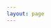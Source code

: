 ```yaml
---
layout: page
---
```


<script setup>
import {
  VPTeamPage,
  VPTeamPageTitle,
  VPTeamMembers,
  VPTeamPageSection
} from 'vitepress/theme'


const sponsors = [
  {
    avatar: '../images/sponsors/hetzner.webp',
    name: 'Hetzner',
    title: 'Server, cloud, hosting, and data center solutions',
    links: [
      { icon: 'expedia', link: 'http://htznr.li/CoolifyXHetzner' }
    ]
  },
  {
    avatar: '../images/sponsors/logto.webp',
    name: 'Logto',
    title: 'The better identity infrastructure for developers',
    links: [
      { icon: 'expedia', link: 'https://logto.io/?ref=coolify' }
    ]
  },
  {
    avatar: '../images/sponsors/tolgee.webp',
    name: 'Tolgee',
    title: 'The open source localization platform',
    links: [
      { icon: 'expedia', link: 'https://tolgee.io/?ref=coolify.io' }
    ]
  },
  {
    avatar: '../images/sponsors/bc.webp',
    name: 'Best Consultant',
    title: 'Your trusted technology consulting partner',
    links: [
      { icon: 'expedia', link: 'https://bc.direct/?ref=coolify.io' }
    ]
  },
  {
    avatar: '../images/sponsors/quant.webp',
    name: 'QuantCDN',
    title: 'Enterprise-grade content delivery network',
    links: [
      { icon: 'expedia', link: 'https://www.quantcdn.io/?ref=coolify.io' }
    ]
  },
  {
    avatar: '../images/sponsors/arcjet.webp',
    name: 'Arcjet',
    title: 'Advanced web security and performance solutions',
    links: [
      { icon: 'expedia', link: 'https://arcjet.com/?ref=coolify.io' }
    ]
  },
  {
    avatar: '../images/sponsors/supaguide.webp',
    name: 'SupaGuide',
    title: 'Your comprehensive guide to Supabase',
    links: [
      { icon: 'expedia', link: 'https://supa.guide/?ref=coolify.io' }
    ]
  },
  {
    avatar: '../images/sponsors/coderabbit.webp',
    name: 'CodeRabbit',
    title: 'Cut Code Review Time & Bugs in Half',
    links: [
      { icon: 'expedia', link: 'https://coderabbit.ai/?ref=coolify.io' }
    ]
  },
  {
    avatar: '../images/sponsors/convex.webp',
    name: 'Convex',
    title: 'Open-source reactive database for web app developers.',
    links: [
      { icon: 'expedia', link: 'https://convex.link/coolify.io' }
    ]
  },
  {
    avatar: '../images/sponsors/stream.webp',
    name: 'Stream',
    title: 'APIs and SDKs to Build In-App Chat, Video, & Feeds Faster.',
    links: [
      { icon: 'expedia', link: 'https://getstream.io/?utm_source=opensource&utm_medium=referral&utm_content=&utm_campaign=coolifyq12025' }
    ]
  },
  {
    avatar: '../images/sponsors/goldenvm.webp',
    name: 'GoldenVM',
    title: 'Premium virtual machine hosting solutions',
    links: [
      { icon: 'expedia', link: 'https://billing.goldenvm.com/?ref=coolify.io' }
    ]
  },
  {
    avatar: '../images/sponsors/tigris.webp',
    name: 'Tigris',
    title: 'Modern developer data platform',
    links: [
      { icon: 'expedia', link: 'https://www.tigrisdata.com/?ref=coolify.io' }
    ]
  },
  {
    avatar: '../images/sponsors/cloudify.webp',
    name: 'Cloudify',
    title: 'Cloud hosting solutions',
    links: [
      { icon: 'expedia', link: 'https://cloudify.ro/?ref=coolify.io' }
    ]
  },
  {
    avatar: '../images/sponsors/trieve.webp',
    name: 'Trieve',
    title: 'AI-powered search and analytics',
    links: [
      { icon: 'expedia', link: 'https://trieve.ai/?ref=coolify.io' }
    ]
  },
  {
    avatar: '../images/sponsors/blacksmith.webp',
    name: 'Blacksmith',
    title: 'Infrastructure automation platform',
    links: [
      { icon: 'expedia', link: 'https://blacksmith.sh/?ref=coolify.io' }
    ]
  },
  {
    avatar: '../images/sponsors/comit.webp',
    name: 'Comit International',
    title: 'New York Times award–winning contractor!',
    links: [
      { icon: 'expedia', link: 'https://comit.international/?ref=coolify.io' }
    ]
  },
  {
    avatar: '../images/sponsors/branddev.webp',
    name: 'Brand.dev',
    title: 'The #1 Brand API for B2B software startups',
    links: [
      { icon: 'expedia', link: 'https://brand.dev/?ref=coolify.io' }
    ]
  },
  {
    avatar: '../images/sponsors/syntax.webp',
    name: 'Syntax.fm',
    title: 'Podcast for web developers',
    links: [
      { icon: 'expedia', link: 'https://syntax.fm?ref=coolify.io' }
    ]
  },
  {
    avatar: '../images/sponsors/jobscollider.webp',
    name: 'Jobs Collider',
    title: '30,000+ remote jobs for developers',
    links: [
      { icon: 'expedia', link: 'https://jobscollider.com/remote-jobs?ref=coolify.io' }
    ]
  },
  {
    avatar: '../images/sponsors/hostinger.webp',
    name: 'Hostinger',
    title: 'Web hosting and VPS solutions',
    links: [
      { icon: 'expedia', link: 'https://www.hostinger.com/vps/coolify-hosting?ref=coolify.io' }
    ]
  },
  {
    avatar: '../images/sponsors/glueops.webp',
    name: 'GlueOps',
    title: 'DevOps automation and infrastructure management',
    links: [
      { icon: 'expedia', link: 'https://www.glueops.dev/?ref=coolify.io' }
    ]
  },
  {
    avatar: '../images/sponsors/ubicloud.webp',
    name: 'Ubicloud',
    title: 'Open source cloud infrastructure platform',
    links: [
      { icon: 'expedia', link: 'https://www.ubicloud.com/?ref=coolify.io' }
    ]
  },
  {
    avatar: '../images/sponsors/pfglabs.webp',
    name: 'Pfglabs',
    title: 'Build Real Projects with Golang',
    links: [
      { icon: 'expedia', link: 'https://pfglabs.com/?ref=coolify.io' }
    ]
  },
  {
    avatar: '../images/sponsors/juxtdigital.webp',
    name: 'JuxtDigital',
    title: 'Digital transformation and web solutions',
    links: [
      { icon: 'expedia', link: 'https://juxtdigital.com/?ref=coolify.io' }
    ]
  },
  {
    avatar: '../images/sponsors/saasykit.webp',
    name: 'SaasyKit',
    title: 'Complete SaaS starter kit for developers',
    links: [
      { icon: 'expedia', link: 'https://saasykit.com/?ref=coolify.io' }
    ]
  },
  {
    avatar: '../images/sponsors/massivegrid.webp',
    name: 'MassiveGrid',
    title: 'Enterprise cloud hosting solutions',
    links: [
      { icon: 'expedia', link: 'https://massivegrid.com/?ref=coolify.io' }
    ]
  },
  {
    avatar: '../images/sponsors/americancloud.webp',
    name: 'American Cloud',
    title: 'US-based cloud infrastructure services',
    links: [
      { icon: 'expedia', link: 'https://americancloud.com/?utm_source=coolify.io' }
    ]
  },
  {
    avatar: '../images/sponsors/algora.webp',
    name: 'Algora',
    title: 'Open source contribution platform',
    links: [
      { icon: 'expedia', link: 'https://algora.io/?utm_source=coolify.io' }
    ]
  },
  {
    avatar: '../images/sponsors/liquidweb.webp',
    name: 'LiquidWeb',
    title: 'Premium managed hosting solutions',
    links: [
      { icon: 'expedia', link: 'https://liquidweb.com/?utm_source=coolify.io' }
    ]
  },
  {
    avatar: '../images/sponsors/yaak.webp',
    name: 'Yaak',
    title: 'The API client for modern developers',
    links: [
      { icon: 'expedia', link: 'https://yaak.app/?ref=coolify.io' }
    ]
  },
  {
    avatar: '../images/sponsors/comp.webp',
    name: 'Comp AI',
    title: 'The open-source platform that automates compliance.',
    links: [
      { icon: 'expedia', link: 'https://www.trycomp.ai/?ref=coolify.io' }
    ]
  },
  {
    avatar: '../images/team/coollabs.webp',
    name: 'You Company?',
    title: 'Will Your Company Be Next?'
  }
]
</script>

<VPTeamPage>
  <VPTeamPageTitle>
    <template #title>
      Coolify Sponsors
    </template>
    <template #lead>
      We have amazing sponsors who support the development of Coolify.
    </template>
  </VPTeamPageTitle>
<VPTeamMembers size="small" :members="sponsors" />
</VPTeamPage>
